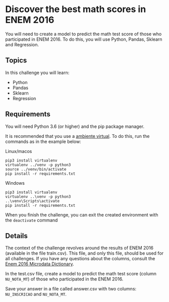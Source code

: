 # Discover the best math scores in ENEM 2016

You will need to create a model to predict the math test score of those who participated in ENEM 2016. To do this, you will use Python, Pandas, Sklearn and Regression.

## Topics

In this challenge you will learn:

- Python
- Pandas
- Sklearn
- Regression

## Requirements

You will need Python 3.6 (or higher) and the pip package manager.

It is recommended that you use a [ambiente virtual](https://pythonacademy.com.br/blog/python-e-virtualenv-como-programar-em-ambientes-virtuais). To do this, run the commands as in the example below:

Linux/macos

    pip3 install virtualenv
    virtualenv ../venv -p python3
    source ../venv/bin/activate 
    pip install -r requirements.txt

Windows

    pip3 install virtualenv
    virtualenv ..\venv -p python3
    ..\venv\Scripts\activate
    pip install -r requirements.txt


When you finish the challenge, you can exit the created environment with the `deactivate` command

## Details

The context of the challenge revolves around the results of ENEM 2016 (available in the file train.csv). This file, and only this file, should be used for all challenges. If you have any questions about the columns, consult the [Enem 2016 Microdata Dictionary](https://s3-us-west-1.amazonaws.com/acceleration-assets-highway/data-science/dicionario-de-dados.zip).

In the test.csv file, create a model to predict the math test score (column `NU_NOTA_MT`) of those who participated in the ENEM 2016.

Save your answer in a file called answer.csv with two columns: `NU_INSCRICAO` and `NU_NOTA_MT`.


